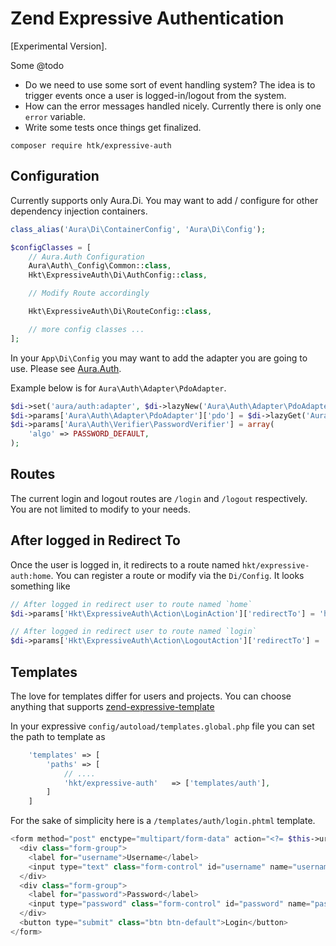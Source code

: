 # Zend Expressive Authentication

[Experimental Version].

Some @todo

* Do we need to use some sort of event handling system? The idea is to trigger events once a user is logged-in/logout from the system.
* How can the error messages handled nicely. Currently there is only one `error` variable.
* Write some tests once things get finalized.

```
composer require htk/expressive-auth
```

## Configuration

Currently supports only Aura.Di. You may want to add / configure for other dependency injection containers.

```php
class_alias('Aura\Di\ContainerConfig', 'Aura\Di\Config');

$configClasses = [    
    // Aura.Auth Configuration    
    Aura\Auth\_Config\Common::class,        
    Hkt\ExpressiveAuth\Di\AuthConfig::class,

    // Modify Route accordingly

    Hkt\ExpressiveAuth\Di\RouteConfig::class,

    // more config classes ...
];
```

In your `App\Di\Config` you may want to add the adapter you are going to use. Please see [Aura.Auth](https://github.com/auraphp/Aura.Auth#adapters).

Example below is for `Aura\Auth\Adapter\PdoAdapter`.

```php
$di->set('aura/auth:adapter', $di->lazyNew('Aura\Auth\Adapter\PdoAdapter'));
$di->params['Aura\Auth\Adapter\PdoAdapter']['pdo'] = $di->lazyGet('Aura\Sql\ExtendedPdo');
$di->params['Aura\Auth\Verifier\PasswordVerifier'] = array(
    'algo' => PASSWORD_DEFAULT,
);
```

## Routes

The current login and logout routes are `/login` and `/logout` respectively. You are not limited to modify to your needs.

## After logged in Redirect To

Once the user is logged in, it redirects to a route named `hkt/expressive-auth:home`. You can register a route or modify via the `Di/Config`. It looks something like

```php
// After logged in redirect user to route named `home`
$di->params['Hkt\ExpressiveAuth\Action\LoginAction']['redirectTo'] = 'home';

// After logged in redirect user to route named `login`
$di->params['Hkt\ExpressiveAuth\Action\LogoutAction']['redirectTo'] = 'login';
```

## Templates

The love for templates differ for users and projects. You can choose anything that supports [zend-expressive-template](https://github.com/zendframework/zend-expressive-template)

In your expressive `config/autoload/templates.global.php` file you can set the path to template as

```php
    'templates' => [        
        'paths' => [
            // ....
            'hkt/expressive-auth'   => ['templates/auth'],
        ]
    ]
```

For the sake of simplicity here is a `/templates/auth/login.phtml` template.

```php
<form method="post" enctype="multipart/form-data" action="<?= $this->url('hkt/expressive-auth:login'); ?>">
  <div class="form-group">
    <label for="username">Username</label>
    <input type="text" class="form-control" id="username" name="username" placeholder="Username">
  </div>
  <div class="form-group">
    <label for="password">Password</label>
    <input type="password" class="form-control" id="password" name="password" placeholder="Password">
  </div>
  <button type="submit" class="btn btn-default">Login</button>
</form>
```
